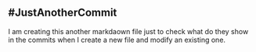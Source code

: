 ## #JustAnotherCommit
I am creating this another markdaown file just to check what do they show in the commits when I create a new file and modify an existing one.
